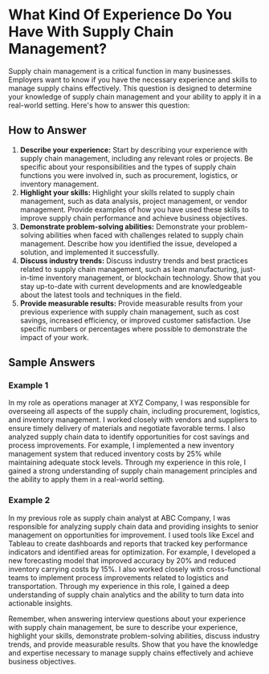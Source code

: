 What Kind Of Experience Do You Have With Supply Chain Management?
======================================================================================

Supply chain management is a critical function in many businesses. Employers want to know if you have the necessary experience and skills to manage supply chains effectively. This question is designed to determine your knowledge of supply chain management and your ability to apply it in a real-world setting. Here's how to answer this question:

How to Answer
-------------

1. **Describe your experience:** Start by describing your experience with supply chain management, including any relevant roles or projects. Be specific about your responsibilities and the types of supply chain functions you were involved in, such as procurement, logistics, or inventory management.
2. **Highlight your skills:** Highlight your skills related to supply chain management, such as data analysis, project management, or vendor management. Provide examples of how you have used these skills to improve supply chain performance and achieve business objectives.
3. **Demonstrate problem-solving abilities:** Demonstrate your problem-solving abilities when faced with challenges related to supply chain management. Describe how you identified the issue, developed a solution, and implemented it successfully.
4. **Discuss industry trends:** Discuss industry trends and best practices related to supply chain management, such as lean manufacturing, just-in-time inventory management, or blockchain technology. Show that you stay up-to-date with current developments and are knowledgeable about the latest tools and techniques in the field.
5. **Provide measurable results:** Provide measurable results from your previous experience with supply chain management, such as cost savings, increased efficiency, or improved customer satisfaction. Use specific numbers or percentages where possible to demonstrate the impact of your work.

Sample Answers
--------------

### Example 1

In my role as operations manager at XYZ Company, I was responsible for overseeing all aspects of the supply chain, including procurement, logistics, and inventory management. I worked closely with vendors and suppliers to ensure timely delivery of materials and negotiate favorable terms. I also analyzed supply chain data to identify opportunities for cost savings and process improvements. For example, I implemented a new inventory management system that reduced inventory costs by 25% while maintaining adequate stock levels. Through my experience in this role, I gained a strong understanding of supply chain management principles and the ability to apply them in a real-world setting.

### Example 2

In my previous role as supply chain analyst at ABC Company, I was responsible for analyzing supply chain data and providing insights to senior management on opportunities for improvement. I used tools like Excel and Tableau to create dashboards and reports that tracked key performance indicators and identified areas for optimization. For example, I developed a new forecasting model that improved accuracy by 20% and reduced inventory carrying costs by 15%. I also worked closely with cross-functional teams to implement process improvements related to logistics and transportation. Through my experience in this role, I gained a deep understanding of supply chain analytics and the ability to turn data into actionable insights.

Remember, when answering interview questions about your experience with supply chain management, be sure to describe your experience, highlight your skills, demonstrate problem-solving abilities, discuss industry trends, and provide measurable results. Show that you have the knowledge and expertise necessary to manage supply chains effectively and achieve business objectives.
